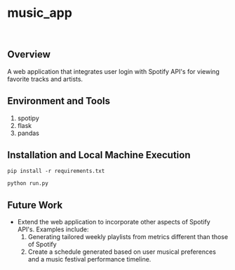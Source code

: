# music_app
<br>

## Overview
A web application that integrates user login with Spotify API's for viewing favorite tracks and artists.


## Environment and Tools
1. spotipy
2. flask
3. pandas

## Installation and Local Machine Execution

`pip install -r requirements.txt`

`python run.py`

## Future Work
- Extend the web application to incorporate other aspects of Spotify API's. Examples include:
  1. Generating tailored weekly playlists from metrics different than those of Spotify
  2. Create a schedule generated based on user musical preferences and a music festival performance timeline.

